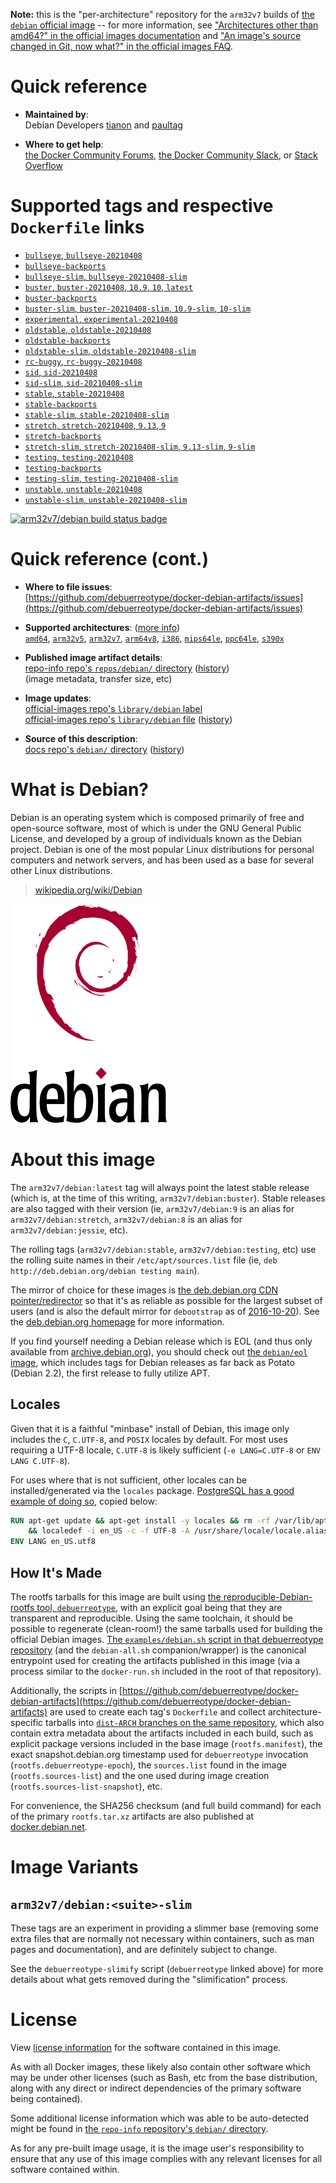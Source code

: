<!--

********************************************************************************

WARNING:

    DO NOT EDIT "debian/README.md"

    IT IS AUTO-GENERATED

    (from the other files in "debian/" combined with a set of templates)

********************************************************************************

-->

**Note:** this is the "per-architecture" repository for the `arm32v7` builds of [the `debian` official image](https://hub.docker.com/_/debian) -- for more information, see ["Architectures other than amd64?" in the official images documentation](https://github.com/docker-library/official-images#architectures-other-than-amd64) and ["An image's source changed in Git, now what?" in the official images FAQ](https://github.com/docker-library/faq#an-images-source-changed-in-git-now-what).

# Quick reference

-	**Maintained by**:  
	Debian Developers [tianon](https://qa.debian.org/developer.php?login=tianon) and [paultag](https://qa.debian.org/developer.php?login=paultag)

-	**Where to get help**:  
	[the Docker Community Forums](https://forums.docker.com/), [the Docker Community Slack](https://dockr.ly/slack), or [Stack Overflow](https://stackoverflow.com/search?tab=newest&q=docker)

# Supported tags and respective `Dockerfile` links

-	[`bullseye`, `bullseye-20210408`](https://github.com/debuerreotype/docker-debian-artifacts/blob/3e9ac7f5417794d5f21a4c088e23437a1de68223/bullseye/Dockerfile)
-	[`bullseye-backports`](https://github.com/debuerreotype/docker-debian-artifacts/blob/3e9ac7f5417794d5f21a4c088e23437a1de68223/bullseye/backports/Dockerfile)
-	[`bullseye-slim`, `bullseye-20210408-slim`](https://github.com/debuerreotype/docker-debian-artifacts/blob/3e9ac7f5417794d5f21a4c088e23437a1de68223/bullseye/slim/Dockerfile)
-	[`buster`, `buster-20210408`, `10.9`, `10`, `latest`](https://github.com/debuerreotype/docker-debian-artifacts/blob/3e9ac7f5417794d5f21a4c088e23437a1de68223/buster/Dockerfile)
-	[`buster-backports`](https://github.com/debuerreotype/docker-debian-artifacts/blob/3e9ac7f5417794d5f21a4c088e23437a1de68223/buster/backports/Dockerfile)
-	[`buster-slim`, `buster-20210408-slim`, `10.9-slim`, `10-slim`](https://github.com/debuerreotype/docker-debian-artifacts/blob/3e9ac7f5417794d5f21a4c088e23437a1de68223/buster/slim/Dockerfile)
-	[`experimental`, `experimental-20210408`](https://github.com/debuerreotype/docker-debian-artifacts/blob/3e9ac7f5417794d5f21a4c088e23437a1de68223/experimental/Dockerfile)
-	[`oldstable`, `oldstable-20210408`](https://github.com/debuerreotype/docker-debian-artifacts/blob/3e9ac7f5417794d5f21a4c088e23437a1de68223/oldstable/Dockerfile)
-	[`oldstable-backports`](https://github.com/debuerreotype/docker-debian-artifacts/blob/3e9ac7f5417794d5f21a4c088e23437a1de68223/oldstable/backports/Dockerfile)
-	[`oldstable-slim`, `oldstable-20210408-slim`](https://github.com/debuerreotype/docker-debian-artifacts/blob/3e9ac7f5417794d5f21a4c088e23437a1de68223/oldstable/slim/Dockerfile)
-	[`rc-buggy`, `rc-buggy-20210408`](https://github.com/debuerreotype/docker-debian-artifacts/blob/3e9ac7f5417794d5f21a4c088e23437a1de68223/rc-buggy/Dockerfile)
-	[`sid`, `sid-20210408`](https://github.com/debuerreotype/docker-debian-artifacts/blob/3e9ac7f5417794d5f21a4c088e23437a1de68223/sid/Dockerfile)
-	[`sid-slim`, `sid-20210408-slim`](https://github.com/debuerreotype/docker-debian-artifacts/blob/3e9ac7f5417794d5f21a4c088e23437a1de68223/sid/slim/Dockerfile)
-	[`stable`, `stable-20210408`](https://github.com/debuerreotype/docker-debian-artifacts/blob/3e9ac7f5417794d5f21a4c088e23437a1de68223/stable/Dockerfile)
-	[`stable-backports`](https://github.com/debuerreotype/docker-debian-artifacts/blob/3e9ac7f5417794d5f21a4c088e23437a1de68223/stable/backports/Dockerfile)
-	[`stable-slim`, `stable-20210408-slim`](https://github.com/debuerreotype/docker-debian-artifacts/blob/3e9ac7f5417794d5f21a4c088e23437a1de68223/stable/slim/Dockerfile)
-	[`stretch`, `stretch-20210408`, `9.13`, `9`](https://github.com/debuerreotype/docker-debian-artifacts/blob/3e9ac7f5417794d5f21a4c088e23437a1de68223/stretch/Dockerfile)
-	[`stretch-backports`](https://github.com/debuerreotype/docker-debian-artifacts/blob/3e9ac7f5417794d5f21a4c088e23437a1de68223/stretch/backports/Dockerfile)
-	[`stretch-slim`, `stretch-20210408-slim`, `9.13-slim`, `9-slim`](https://github.com/debuerreotype/docker-debian-artifacts/blob/3e9ac7f5417794d5f21a4c088e23437a1de68223/stretch/slim/Dockerfile)
-	[`testing`, `testing-20210408`](https://github.com/debuerreotype/docker-debian-artifacts/blob/3e9ac7f5417794d5f21a4c088e23437a1de68223/testing/Dockerfile)
-	[`testing-backports`](https://github.com/debuerreotype/docker-debian-artifacts/blob/3e9ac7f5417794d5f21a4c088e23437a1de68223/testing/backports/Dockerfile)
-	[`testing-slim`, `testing-20210408-slim`](https://github.com/debuerreotype/docker-debian-artifacts/blob/3e9ac7f5417794d5f21a4c088e23437a1de68223/testing/slim/Dockerfile)
-	[`unstable`, `unstable-20210408`](https://github.com/debuerreotype/docker-debian-artifacts/blob/3e9ac7f5417794d5f21a4c088e23437a1de68223/unstable/Dockerfile)
-	[`unstable-slim`, `unstable-20210408-slim`](https://github.com/debuerreotype/docker-debian-artifacts/blob/3e9ac7f5417794d5f21a4c088e23437a1de68223/unstable/slim/Dockerfile)

[![arm32v7/debian build status badge](https://img.shields.io/jenkins/s/https/doi-janky.infosiftr.net/job/multiarch/job/arm32v7/job/debian.svg?label=arm32v7/debian%20%20build%20job)](https://doi-janky.infosiftr.net/job/multiarch/job/arm32v7/job/debian/)

# Quick reference (cont.)

-	**Where to file issues**:  
	[https://github.com/debuerreotype/docker-debian-artifacts/issues](https://github.com/debuerreotype/docker-debian-artifacts/issues)

-	**Supported architectures**: ([more info](https://github.com/docker-library/official-images#architectures-other-than-amd64))  
	[`amd64`](https://hub.docker.com/r/amd64/debian/), [`arm32v5`](https://hub.docker.com/r/arm32v5/debian/), [`arm32v7`](https://hub.docker.com/r/arm32v7/debian/), [`arm64v8`](https://hub.docker.com/r/arm64v8/debian/), [`i386`](https://hub.docker.com/r/i386/debian/), [`mips64le`](https://hub.docker.com/r/mips64le/debian/), [`ppc64le`](https://hub.docker.com/r/ppc64le/debian/), [`s390x`](https://hub.docker.com/r/s390x/debian/)

-	**Published image artifact details**:  
	[repo-info repo's `repos/debian/` directory](https://github.com/docker-library/repo-info/blob/master/repos/debian) ([history](https://github.com/docker-library/repo-info/commits/master/repos/debian))  
	(image metadata, transfer size, etc)

-	**Image updates**:  
	[official-images repo's `library/debian` label](https://github.com/docker-library/official-images/issues?q=label%3Alibrary%2Fdebian)  
	[official-images repo's `library/debian` file](https://github.com/docker-library/official-images/blob/master/library/debian) ([history](https://github.com/docker-library/official-images/commits/master/library/debian))

-	**Source of this description**:  
	[docs repo's `debian/` directory](https://github.com/docker-library/docs/tree/master/debian) ([history](https://github.com/docker-library/docs/commits/master/debian))

# What is Debian?

Debian is an operating system which is composed primarily of free and open-source software, most of which is under the GNU General Public License, and developed by a group of individuals known as the Debian project. Debian is one of the most popular Linux distributions for personal computers and network servers, and has been used as a base for several other Linux distributions.

> [wikipedia.org/wiki/Debian](https://en.wikipedia.org/wiki/Debian)

![logo](https://raw.githubusercontent.com/docker-library/docs/b449be7df57e9ed9086bb5821bfb5d6cdc5d67a4/debian/logo.png)

# About this image

The `arm32v7/debian:latest` tag will always point the latest stable release (which is, at the time of this writing, `arm32v7/debian:buster`). Stable releases are also tagged with their version (ie, `arm32v7/debian:9` is an alias for `arm32v7/debian:stretch`, `arm32v7/debian:8` is an alias for `arm32v7/debian:jessie`, etc).

The rolling tags (`arm32v7/debian:stable`, `arm32v7/debian:testing`, etc) use the rolling suite names in their `/etc/apt/sources.list` file (ie, `deb http://deb.debian.org/debian testing main`).

The mirror of choice for these images is [the deb.debian.org CDN pointer/redirector](https://deb.debian.org) so that it's as reliable as possible for the largest subset of users (and is also the default mirror for `debootstrap` as of [2016-10-20](https://anonscm.debian.org/cgit/d-i/debootstrap.git/commit/?id=9e8bc60ad1ccf3a25ce7890526b70059f3e770de)). See the [deb.debian.org homepage](https://deb.debian.org) for more information.

If you find yourself needing a Debian release which is EOL (and thus only available from [archive.debian.org](http://archive.debian.org)), you should check out [the `debian/eol` image](https://hub.docker.com/r/debian/eol/), which includes tags for Debian releases as far back as Potato (Debian 2.2), the first release to fully utilize APT.

## Locales

Given that it is a faithful "minbase" install of Debian, this image only includes the `C`, `C.UTF-8`, and `POSIX` locales by default. For most uses requiring a UTF-8 locale, `C.UTF-8` is likely sufficient (`-e LANG=C.UTF-8` or `ENV LANG C.UTF-8`).

For uses where that is not sufficient, other locales can be installed/generated via the `locales` package. [PostgreSQL has a good example of doing so](https://github.com/docker-library/postgres/blob/69bc540ecfffecce72d49fa7e4a46680350037f9/9.6/Dockerfile#L21-L24), copied below:

```dockerfile
RUN apt-get update && apt-get install -y locales && rm -rf /var/lib/apt/lists/* \
	&& localedef -i en_US -c -f UTF-8 -A /usr/share/locale/locale.alias en_US.UTF-8
ENV LANG en_US.utf8
```

## How It's Made

The rootfs tarballs for this image are built using [the reproducible-Debian-rootfs tool, `debuerreotype`](https://github.com/debuerreotype/debuerreotype), with an explicit goal being that they are transparent and reproducible. Using the same toolchain, it should be possible to regenerate (clean-room!) the same tarballs used for building the official Debian images. [The `examples/debian.sh` script in that debuerreotype repository](https://github.com/debuerreotype/debuerreotype/blob/master/examples/debian.sh) (and the `debian-all.sh` companion/wrapper) is the canonical entrypoint used for creating the artifacts published in this image (via a process similar to the `docker-run.sh` included in the root of that repository).

Additionally, the scripts in [https://github.com/debuerreotype/docker-debian-artifacts](https://github.com/debuerreotype/docker-debian-artifacts) are used to create each tag's `Dockerfile` and collect architecture-specific tarballs into [`dist-ARCH` branches on the same repository](https://github.com/debuerreotype/docker-debian-artifacts/branches), which also contain extra metadata about the artifacts included in each build, such as explicit package versions included in the base image (`rootfs.manifest`), the exact snapshot.debian.org timestamp used for `debuerreotype` invocation (`rootfs.debuerreotype-epoch`), the `sources.list` found in the image (`rootfs.sources-list`) and the one used during image creation (`rootfs.sources-list-snapshot`), etc.

For convenience, the SHA256 checksum (and full build command) for each of the primary `rootfs.tar.xz` artifacts are also published at [docker.debian.net](https://docker.debian.net/).

# Image Variants

## `arm32v7/debian:<suite>-slim`

These tags are an experiment in providing a slimmer base (removing some extra files that are normally not necessary within containers, such as man pages and documentation), and are definitely subject to change.

See the `debuerreotype-slimify` script (`debuerreotype` linked above) for more details about what gets removed during the "slimification" process.

# License

View [license information](https://www.debian.org/social_contract#guidelines) for the software contained in this image.

As with all Docker images, these likely also contain other software which may be under other licenses (such as Bash, etc from the base distribution, along with any direct or indirect dependencies of the primary software being contained).

Some additional license information which was able to be auto-detected might be found in [the `repo-info` repository's `debian/` directory](https://github.com/docker-library/repo-info/tree/master/repos/debian).

As for any pre-built image usage, it is the image user's responsibility to ensure that any use of this image complies with any relevant licenses for all software contained within.
